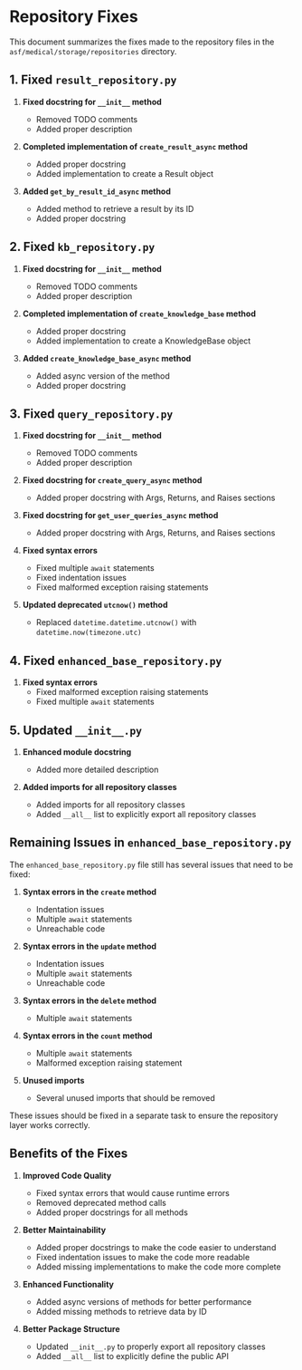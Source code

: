 # Repository Fixes

This document summarizes the fixes made to the repository files in the `asf/medical/storage/repositories` directory.

## 1. Fixed `result_repository.py`

1. **Fixed docstring for `__init__` method**
   - Removed TODO comments
   - Added proper description

2. **Completed implementation of `create_result_async` method**
   - Added proper docstring
   - Added implementation to create a Result object

3. **Added `get_by_result_id_async` method**
   - Added method to retrieve a result by its ID
   - Added proper docstring

## 2. Fixed `kb_repository.py`

1. **Fixed docstring for `__init__` method**
   - Removed TODO comments
   - Added proper description

2. **Completed implementation of `create_knowledge_base` method**
   - Added proper docstring
   - Added implementation to create a KnowledgeBase object

3. **Added `create_knowledge_base_async` method**
   - Added async version of the method
   - Added proper docstring

## 3. Fixed `query_repository.py`

1. **Fixed docstring for `__init__` method**
   - Removed TODO comments
   - Added proper description

2. **Fixed docstring for `create_query_async` method**
   - Added proper docstring with Args, Returns, and Raises sections

3. **Fixed docstring for `get_user_queries_async` method**
   - Added proper docstring with Args, Returns, and Raises sections

4. **Fixed syntax errors**
   - Fixed multiple `await` statements
   - Fixed indentation issues
   - Fixed malformed exception raising statements

5. **Updated deprecated `utcnow()` method**
   - Replaced `datetime.datetime.utcnow()` with `datetime.now(timezone.utc)`

## 4. Fixed `enhanced_base_repository.py`

1. **Fixed syntax errors**
   - Fixed malformed exception raising statements
   - Fixed multiple `await` statements

## 5. Updated `__init__.py`

1. **Enhanced module docstring**
   - Added more detailed description

2. **Added imports for all repository classes**
   - Added imports for all repository classes
   - Added `__all__` list to explicitly export all repository classes

## Remaining Issues in `enhanced_base_repository.py`

The `enhanced_base_repository.py` file still has several issues that need to be fixed:

1. **Syntax errors in the `create` method**
   - Indentation issues
   - Multiple `await` statements
   - Unreachable code

2. **Syntax errors in the `update` method**
   - Indentation issues
   - Multiple `await` statements
   - Unreachable code

3. **Syntax errors in the `delete` method**
   - Multiple `await` statements

4. **Syntax errors in the `count` method**
   - Multiple `await` statements
   - Malformed exception raising statement

5. **Unused imports**
   - Several unused imports that should be removed

These issues should be fixed in a separate task to ensure the repository layer works correctly.

## Benefits of the Fixes

1. **Improved Code Quality**
   - Fixed syntax errors that would cause runtime errors
   - Removed deprecated method calls
   - Added proper docstrings for all methods

2. **Better Maintainability**
   - Added proper docstrings to make the code easier to understand
   - Fixed indentation issues to make the code more readable
   - Added missing implementations to make the code more complete

3. **Enhanced Functionality**
   - Added async versions of methods for better performance
   - Added missing methods to retrieve data by ID

4. **Better Package Structure**
   - Updated `__init__.py` to properly export all repository classes
   - Added `__all__` list to explicitly define the public API
